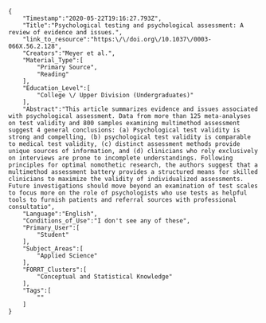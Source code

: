
    {
        "Timestamp":"2020-05-22T19:16:27.793Z",
        "Title":"Psychological testing and psychological assessment: A review of evidence and issues.",
        "link_to_resource":"https:\/\/doi.org\/10.1037\/0003-066X.56.2.128",
        "Creators":"Meyer et al.",
        "Material_Type":[
            "Primary Source",
            "Reading"
        ],
        "Education_Level":[
            "College \/ Upper Division (Undergraduates)"
        ],
        "Abstract":"This article summarizes evidence and issues associated with psychological assessment. Data from more than 125 meta-analyses on test validity and 800 samples examining multimethod assessment suggest 4 general conclusions: (a) Psychological test validity is strong and compelling, (b) psychological test validity is comparable to medical test validity, (c) distinct assessment methods provide unique sources of information, and (d) clinicians who rely exclusively on interviews are prone to incomplete understandings. Following principles for optimal nomothetic research, the authors suggest that a multimethod assessment battery provides a structured means for skilled clinicians to maximize the validity of individualized assessments. Future investigations should move beyond an examination of test scales to focus more on the role of psychologists who use tests as helpful tools to furnish patients and referral sources with professional consultatio",
        "Language":"English",
        "Conditions_of_Use":"I don't see any of these",
        "Primary_User":[
            "Student"
        ],
        "Subject_Areas":[
            "Applied Science"
        ],
        "FORRT_Clusters":[
            "Conceptual and Statistical Knowledge"
        ],
        "Tags":[
            ""
        ]
    }
